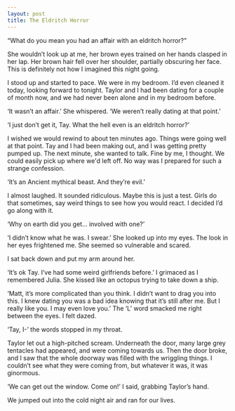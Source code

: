 ```yaml
---
layout: post
title: The Eldritch Horror
---
```


“What do you mean you had an affair with an eldritch horror?”

She wouldn’t look up at me, her brown eyes trained on her hands clasped in her lap. Her brown hair fell over her shoulder, partially obscuring her face. This is definitely not how I imagined this night going.

I stood up and started to pace. We were in my bedroom. I’d even cleaned it today, looking forward to tonight. Taylor and I had been dating for a couple of month now, and we had never been alone and in my bedroom before.

‘It wasn’t an affair.’ She whispered. ‘We weren’t really dating at that point.’

‘I just don’t get it, Tay. What the hell even is an eldritch horror?’

I wished we would rewind to about ten minutes ago. Things were going well at that point. Tay and I had been making out, and I was getting pretty pumped up. The next minute, she wanted to talk. Fine by me, I thought. We could easily pick up where we'd left off. No way was I prepared for such a strange confession.

‘It’s an Ancient mythical beast. And they’re evil.’

I almost laughed. It sounded ridiculous. Maybe this is just a test. Girls do that sometimes, say weird things to see how you would react. I decided I’d go along with it.

‘Why on earth did you get… involved with one?’

‘I didn’t know what he was. I swear.’ She looked up into my eyes. The look in her eyes frightened me. She seemed so vulnerable and scared.

I sat back down and put my arm around her.

‘It’s ok Tay. I’ve had some weird girlfriends before.’ I grimaced as I remembered Julia. She kissed like an octopus trying to take down a ship.

‘Matt, it’s more complicated than you think. I didn’t want to drag you into this. I knew dating you was a bad idea knowing that it’s still after me. But I really like you. I may even love you.’
The ‘L’ word smacked me right between the eyes. I felt dazed.

‘Tay, I-’ the words stopped in my throat.

Taylor let out a high-pitched scream. Underneath the door, many large grey tentacles had appeared, and were coming towards us. Then the door broke, and I saw that the whole doorway was filled with the wriggling things. I couldn’t see what they were coming from, but whatever it was, it was ginormous.

‘We can get out the window. Come on!’ I said, grabbing Taylor’s hand.

We jumped out into the cold night air and ran for our lives.

